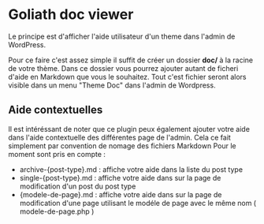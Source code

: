 # Goliath doc viewer

Le principe est d'afficher l'aide utilisateur d'un theme dans l'admin de WordPress. 

Pour ce faire c'est assez simple il suffit de créer un dossier **doc/** à la racine de votre thème. Dans ce dossier vous pourrez ajouter autant de ficheri d'aide en Markdown que vous le souhaitez. Tout c'est fichier seront alors visible dans un menu "Theme Doc" dans l'admin de Wordpress.

## Aide contextuelles

Il est intéréssant de noter que ce plugin peux également ajouter votre aide dans l'aide contextuelle des différentes page de l'admin. Cela ce fait simplement par convention de nomage des fichiers Markdown Pour le moment sont pris en compte :

* archive-{post-type}.md : affiche votre aide dans la liste du post type
* single-{post-type}.md : affiche votre aide dans sur la page de modification d'un post du post type
* {modele-de-page}.md : affiche votre aide dans sur la page de modification d'une page utilisant le modéle de page avec le même nom ( modele-de-page.php )

